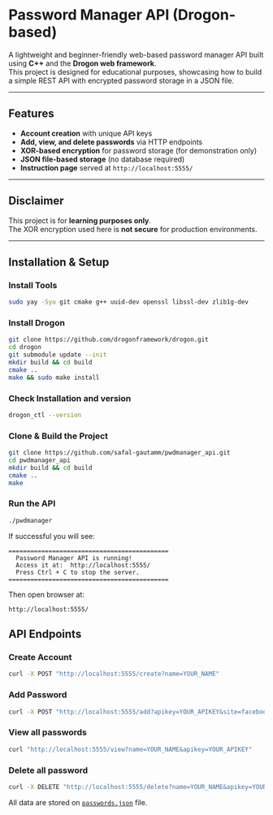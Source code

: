 # Password Manager API (Drogon-based)

A lightweight and beginner-friendly web-based password manager API built using **C++** and the **Drogon web framework**.  
This project is designed for educational purposes, showcasing how to build a simple REST API with encrypted password storage in a JSON file.

---

## Features

- **Account creation** with unique API keys
- **Add, view, and delete passwords** via HTTP endpoints
- **XOR-based encryption** for password storage (for demonstration only)
- **JSON file-based storage** (no database required)
- **Instruction page** served at `http://localhost:5555/`

---

## Disclaimer

This project is for **learning purposes only**.  
The XOR encryption used here is **not secure** for production environments.

---

## Installation & Setup

### **Install Tools**

```bash
sudo yay -Syu git cmake g++ uuid-dev openssl libssl-dev zlib1g-dev
```

### **Install Drogon**

```bash
git clone https://github.com/drogonframework/drogon.git
cd drogon
git submodule update --init
mkdir build && cd build
cmake ..
make && sudo make install
```

### **Check Installation and version**

```bash
drogon_ctl --version
```

### Clone & Build the Project

```bash
git clone https://github.com/safal-gautamm/pwdmanager_api.git
cd pwdmanager_api
mkdir build && cd build
cmake ..
make
```

### Run the API

```bash
./pwdmanager
```

If successful you will see:

```text
============================================
  Password Manager API is running!
  Access it at:  http://localhost:5555/
  Press Ctrl + C to stop the server.
============================================
```

Then open browser at:

```text
http://localhost:5555/
```

## API Endpoints

### Create Account

```bash
curl -X POST "http://localhost:5555/create?name=YOUR_NAME"
```

### Add Password

```bash
curl -X POST "http://localhost:5555/add?apikey=YOUR_APIKEY&site=facebook.com&username=myuser&password=mypass"
```

### View all passwords

```bash
curl "http://localhost:5555/view?name=YOUR_NAME&apikey=YOUR_APIKEY"
```

### Delete all password

```bash
curl -X DELETE "http://localhost:5555/delete?name=YOUR_NAME&apikey=YOUR_APIKEY"
```

All data are stored on [`passwords.json`](./passwords.json) file.
